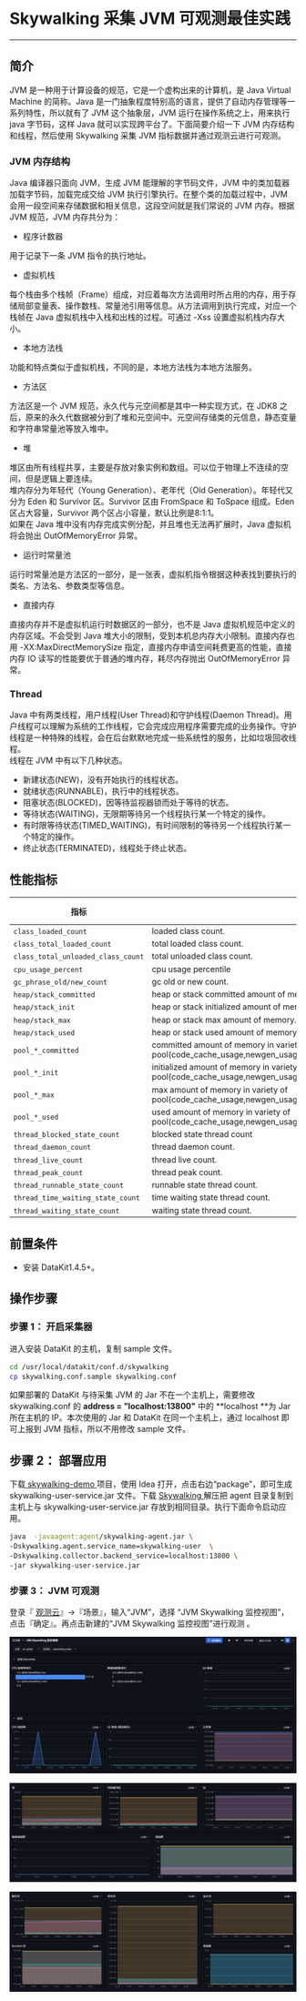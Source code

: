 # Skywalking 采集 JVM 可观测最佳实践

---

## 简介

JVM 是一种用于计算设备的规范，它是一个虚构出来的计算机，是 Java Virtual Machine 的简称。Java 是一门抽象程度特别高的语言，提供了自动内存管理等一系列特性，所以就有了 JVM 这个抽象层，JVM 运行在操作系统之上，用来执行 java 字节码，这样 Java 就可以实现跨平台了。下面简要介绍一下 JVM 内存结构和线程，然后使用 Skywalking 采集 JVM 指标数据并通过观测云进行可观测。

### JVM 内存结构

Java 编译器只面向 JVM，生成 JVM 能理解的字节码文件，JVM 中的类加载器加载字节码，加载完成交给 JVM 执行引擎执行。在整个类的加载过程中，JVM 会用一段空间来存储数据和相关信息，这段空间就是我们常说的 JVM 内存。根据 JVM 规范，JVM 内存共分为：

- 程序计数器

用于记录下一条 JVM 指令的执行地址。

- 虚拟机栈

每个栈由多个栈帧（Frame）组成，对应着每次方法调用时所占用的内存，用于存储局部变量表、操作数栈、常量池引用等信息。从方法调用到执行完成，对应一个栈帧在 Java 虚拟机栈中入栈和出栈的过程。可通过 -Xss 设置虚拟机栈内存大小。

- 本地方法栈

功能和特点类似于虚拟机栈，不同的是，本地方法栈为本地方法服务。

- 方法区

方法区是一个 JVM 规范，永久代与元空间都是其中一种实现方式，在 JDK8 之后，原来的永久代数据被分到了堆和元空间中。元空间存储类的元信息，静态变量和字符串常量池等放入堆中。

- 堆

堆区由所有线程共享，主要是存放对象实例和数组。可以位于物理上不连续的空间，但是逻辑上要连续。<br />堆内存分为年轻代（Young Generation）、老年代（Old Generation）。年轻代又分为 Eden 和 Survivor 区。Survivor 区由 FromSpace 和 ToSpace 组成。Eden 区占大容量，Survivor 两个区占小容量，默认比例是8:1:1。<br />如果在 Java 堆中没有内存完成实例分配，并且堆也无法再扩展时，Java 虚拟机将会抛出 OutOfMemoryError 异常。

- 运行时常量池

运行时常量池是方法区的一部分，是一张表，虚拟机指令根据这种表找到要执行的类名、方法名、参数类型等信息。

- 直接内存

直接内存并不是虚拟机运行时数据区的一部分，也不是 Java 虚拟机规范中定义的内存区域。不会受到 Java 堆大小的限制，受到本机总内存大小限制。直接内存也用 -XX:MaxDirectMemorySize 指定，直接内存申请空间耗费更高的性能，直接内存 IO 读写的性能要优于普通的堆内存，耗尽内存抛出 OutOfMemoryError 异常。

### Thread

Java 中有两类线程，用户线程(User Thread)和守护线程(Daemon Thread)。用户线程可以理解为系统的工作线程，它会完成应用程序需要完成的业务操作。守护线程是一种特殊的线程，会在后台默默地完成一些系统性的服务，比如垃圾回收线程。<br />        线程在 JVM 中有以下几种状态。

- 新建状态(NEW)，没有开始执行的线程状态。
- 就绪状态(RUNNABLE)，执行中的线程状态。
- 阻塞状态(BLOCKED)，因等待监视器锁而处于等待的状态。
- 等待状态(WAITING)，无限期等待另一个线程执行某一个特定的操作。
- 有时限等待状态(TIMED_WAITING)，有时间限制的等待另一个线程执行某一个特定的操作。
- 终止状态(TERMINATED)，线程处于终止状态。

## 性能指标

| 指标 | 描述 | 数据类型 | 单位 |
| --- | --- | --- | --- |
| `class_loaded_count` | loaded class count. | int | count |
| `class_total_loaded_count` | total loaded class count. | int | count |
| `class_total_unloaded_class_count` | total unloaded class count. | int | count |
| `cpu_usage_percent` | cpu usage percentile | float | percent |
| `gc_phrase_old/new_count` | gc old or new count. | int | count |
| `heap/stack_committed` | heap or stack committed amount of memory. | int | count |
| `heap/stack_init` | heap or stack initialized amount of memory. | int | count |
| `heap/stack_max` | heap or stack max amount of memory. | int | count |
| `heap/stack_used` | heap or stack used amount of memory. | int | count |
| `pool_*_committed` | committed amount of memory in variety of pool(code_cache_usage,newgen_usage,oldgen_usage,survivor_usage,permgen_usage,metaspace_usage). | int | count |
| `pool_*_init` | initialized amount of memory in variety of pool(code_cache_usage,newgen_usage,oldgen_usage,survivor_usage,permgen_usage,metaspace_usage). | int | count |
| `pool_*_max` | max amount of memory in variety of pool(code_cache_usage,newgen_usage,oldgen_usage,survivor_usage,permgen_usage,metaspace_usage). | int | count |
| `pool_*_used` | used amount of memory in variety of pool(code_cache_usage,newgen_usage,oldgen_usage,survivor_usage,permgen_usage,metaspace_usage). | int | count |
| `thread_blocked_state_count` | blocked state thread count | int | count |
| `thread_daemon_count` | thread daemon count. | int | count |
| `thread_live_count` | thread live count. | int | count |
| `thread_peak_count` | thread peak count. | int | count |
| `thread_runnable_state_count` | runnable state thread count. | int | count |
| `thread_time_waiting_state_count` | time waiting state thread count. | int | count |
| `thread_waiting_state_count` | waiting state thread count. | int | count |

## 前置条件

- 安装 DataKit1.4.5+。

## 操作步骤

### 步骤 1： 开启采集器

进入安装 DataKit 的主机，复制 sample 文件。

```bash
cd /usr/local/datakit/conf.d/skywalking
cp skywalking.conf.sample skywalking.conf  
```

如果部署的 DataKit 与待采集 JVM 的 Jar 不在一个主机上，需要修改 skywalking.conf 的 **address = "localhost:13800"** 中的 **localhost **为 Jar 所在主机的 IP。本次使用的 Jar 和 DataKit 在同一个主机上，通过 localhost 即可上报到 JVM 指标，所以不用修改 sample 文件。

## 步骤 2： 部署应用

下载[ skywalking-demo ](https://github.com/stevenliu2020/skywalking-demo)项目，使用 Idea 打开，点击右边“package”，即可生成 skywalking-user-service.jar 文件。下载 [Skywalking ](https://archive.apache.org/dist/skywalking/8.7.0/apache-skywalking-apm-8.7.0.tar.gz)解压把 agent 目录复制到主机上与  skywalking-user-service.jar 存放到相同目录。执行下面命令启动应用。

```bash
java  -javaagent:agent/skywalking-agent.jar \
-Dskywalking.agent.service_name=skywalking-user  \
-Dskywalking.collector.backend_service=localhost:13800 \
-jar skywalking-user-service.jar
```

### 步骤 3： JVM 可观测

登录『 [观测云](https://console.guance.com/)』->『场景』，输入“JVM”，选择 “JVM Skywalking 监控视图”，点击『确定』。再点击新建的“JVM Skywalking 监控视图”进行观测 。

![image](../images/skywalking-jvm1.png)

![image](../images/skywalking-jvm2.png)

![image](../images/skywalking-jvm3.png)


